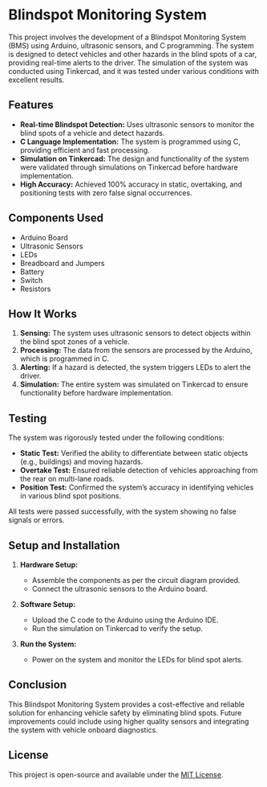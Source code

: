 # Blindspot Monitoring System

This project involves the development of a Blindspot Monitoring System (BMS) using Arduino, ultrasonic sensors, and C programming. The system is designed to detect vehicles and other hazards in the blind spots of a car, providing real-time alerts to the driver. The simulation of the system was conducted using Tinkercad, and it was tested under various conditions with excellent results.

## Features

- **Real-time Blindspot Detection:** Uses ultrasonic sensors to monitor the blind spots of a vehicle and detect hazards.
- **C Language Implementation:** The system is programmed using C, providing efficient and fast processing.
- **Simulation on Tinkercad:** The design and functionality of the system were validated through simulations on Tinkercad before hardware implementation.
- **High Accuracy:** Achieved 100% accuracy in static, overtaking, and positioning tests with zero false signal occurrences.

## Components Used

- Arduino Board
- Ultrasonic Sensors
- LEDs
- Breadboard and Jumpers
- Battery
- Switch
- Resistors

## How It Works

1. **Sensing:** The system uses ultrasonic sensors to detect objects within the blind spot zones of a vehicle.
2. **Processing:** The data from the sensors are processed by the Arduino, which is programmed in C.
3. **Alerting:** If a hazard is detected, the system triggers LEDs to alert the driver.
4. **Simulation:** The entire system was simulated on Tinkercad to ensure functionality before hardware implementation.

## Testing

The system was rigorously tested under the following conditions:

- **Static Test:** Verified the ability to differentiate between static objects (e.g., buildings) and moving hazards.
- **Overtake Test:** Ensured reliable detection of vehicles approaching from the rear on multi-lane roads.
- **Position Test:** Confirmed the system’s accuracy in identifying vehicles in various blind spot positions.

All tests were passed successfully, with the system showing no false signals or errors.

## Setup and Installation

1. **Hardware Setup:**
   - Assemble the components as per the circuit diagram provided.
   - Connect the ultrasonic sensors to the Arduino board.

2. **Software Setup:**
   - Upload the C code to the Arduino using the Arduino IDE.
   - Run the simulation on Tinkercad to verify the setup.

3. **Run the System:**
   - Power on the system and monitor the LEDs for blind spot alerts.

## Conclusion

This Blindspot Monitoring System provides a cost-effective and reliable solution for enhancing vehicle safety by eliminating blind spots. Future improvements could include using higher quality sensors and integrating the system with vehicle onboard diagnostics.

## License

This project is open-source and available under the [MIT License](LICENSE).


